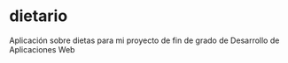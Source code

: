 # dietario
 Aplicación sobre dietas para mi proyecto de fin de grado de Desarrollo de Aplicaciones Web
